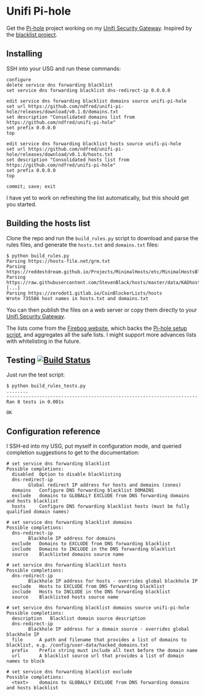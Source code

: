 # Unifi Pi-hole

Get the [Pi-hole](https://github.com/pi-hole/pi-hole) project working on my [Unifi Security Gateway](https://www.ui.com/unifi-routing/usg/). Inspired by the [blacklist project](https://github.com/britannic/blacklist).

## Installing

SSH into your USG and run these commands:

	configure
	delete service dns forwarding blacklist
	set service dns forwarding blacklist dns-redirect-ip 0.0.0.0

	edit service dns forwarding blacklist domains source unifi-pi-hole
	set url https://github.com/ndfred/unifi-pi-hole/releases/download/v0.1.0/domains.txt
	set description "Consolidated domains list from https://github.com/ndfred/unifi-pi-hole"
	set prefix 0.0.0.0
	top

	edit service dns forwarding blacklist hosts source unifi-pi-hole
	set url https://github.com/ndfred/unifi-pi-hole/releases/download/v0.1.0/hosts.txt
	set description "Consolidated hosts list from https://github.com/ndfred/unifi-pi-hole"
	set prefix 0.0.0.0
	top

	commit; save; exit

I have yet to work on refreshing the list automatically, but this should get you started.

## Building the hosts list

Clone the repo and run the `build_rules.py` script to download and parse the rules files, and generate the `hosts.txt` and `domains.txt` files:

	$ python build_rules.py
	Parsing https://hosts-file.net/grm.txt
	Parsing https://reddestdream.github.io/Projects/MinimalHosts/etc/MinimalHostsBlocker/minimalhosts
	Parsing https://raw.githubusercontent.com/StevenBlack/hosts/master/data/KADhosts/hosts
	[...]
	Parsing https://zerodot1.gitlab.io/CoinBlockerLists/hosts
	Wrote 735586 host names in hosts.txt and domains.txt

You can then publish the files on a web server or copy them directly to your [Unifi Security Gateway](https://www.ui.com/unifi-routing/usg/).

The lists come from the [Firebog website](https://firebog.net), which backs the [Pi-hole setup script](https://github.com/pi-hole/pi-hole/blob/master/automated%20install/basic-install.sh), and aggregates all the safe lists. I might support more advances lists with whitelisting in the future.

## Testing [![Build Status](https://travis-ci.com/ndfred/unifi-pi-hole.svg?branch=master)](https://travis-ci.com/ndfred/unifi-pi-hole/)

Just run the test script:

	$ python build_rules_tests.py 
	........
	----------------------------------------------------------------------
	Ran 8 tests in 0.001s

	OK

## Configuration reference

I SSH-ed into my USG, put myself in configuration mode, and queried completion suggestions to get to the documentation:

	# set service dns forwarding blacklist
	Possible completions:
	  disabled	Option to disable blacklisting
	  dns-redirect-ip
	  		Global redirect IP address for hosts and domains (zones)
	  domains	Configure DNS forwarding blacklist DOMAINS
	  exclude	domains to GLOBALLY EXCLUDE from DNS forwarding domains and hosts blacklist
	  hosts		Configure DNS forwarding blacklist hosts (must be fully qualified domain names)

	# set service dns forwarding blacklist domains 
	Possible completions:
	  dns-redirect-ip
	  		Blackhole IP address for domains
	  exclude	Domains to EXCLUDE from DNS forwarding blacklist
	  include	Domains to INCLUDE in the DNS forwarding blacklist
	  source	Blacklisted domains source name

	# set service dns forwarding blacklist hosts
	Possible completions:
	  dns-redirect-ip
	  		Blackhole IP address for hosts - overrides global blackhole IP
	  exclude	Hosts to EXCLUDE from DNS forwarding blacklist
	  include	Hosts to INCLUDE in the DNS forwarding blacklist
	  source	Blacklisted hosts source name

	# set service dns forwarding blacklist domains source unifi-pi-hole
	Possible completions:
	  description	Blacklist domain source description
	  dns-redirect-ip
	  		Blackhole IP address for a domain source - overrides global blackhole IP
	  file		A path and filename that provides a list of domains to blacklist, e.g. /config/user-data/hacked_domains.txt
	  prefix	Prefix string must include all text before the domain name
	  url		A blacklist source url that provides a list of domain names to block

	# set service dns forwarding blacklist exclude
	Possible completions:
	  <text>	domains to GLOBALLY EXCLUDE from DNS forwarding domains and hosts blacklist
